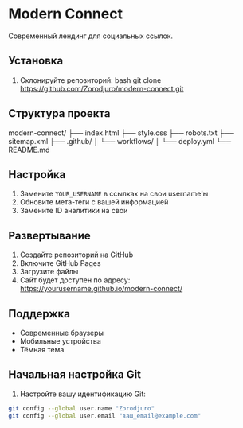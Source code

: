 # Modern Connect

Современный лендинг для социальных ссылок.

## Установка

1. Склонируйте репозиторий:
bash
git clone https://github.com/Zorodjuro/modern-connect.git


## Структура проекта
modern-connect/
├── index.html
├── style.css
├── robots.txt
├── sitemap.xml
├── .github/
│ └── workflows/
│ └── deploy.yml
└── README.md

## Настройка
1. Замените `YOUR_USERNAME` в ссылках на свои username'ы
2. Обновите мета-теги с вашей информацией
3. Замените ID аналитики на свои

## Развертывание
1. Создайте репозиторий на GitHub
2. Включите GitHub Pages
3. Загрузите файлы
4. Сайт будет доступен по адресу: https://yourusername.github.io/modern-connect/

## Поддержка
- Современные браузеры
- Мобильные устройства
- Тёмная тема

## Начальная настройка Git

1. Настройте вашу идентификацию Git:
```bash
git config --global user.name "Zorodjuro"
git config --global user.email "ваш_email@example.com"
```